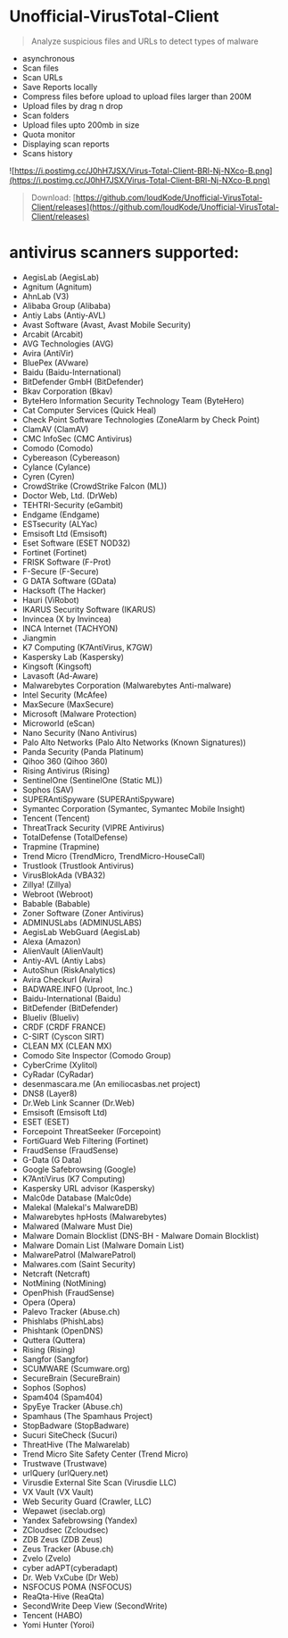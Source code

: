 # Unofficial-VirusTotal-Client
> Analyze suspicious files and URLs to detect types of malware
* asynchronous
* Scan files
* Scan URLs
* Save Reports locally
* Compress files before upload to upload files larger than 200M
* Upload files by drag n drop
* Scan folders
* Upload files upto 200mb in size
* Quota monitor
* Displaying scan reports
* Scans history

![https://i.postimg.cc/J0hH7JSX/Virus-Total-Client-BRl-Nj-NXco-B.png](https://i.postimg.cc/J0hH7JSX/Virus-Total-Client-BRl-Nj-NXco-B.png)

> Download: [https://github.com/loudKode/Unofficial-VirusTotal-Client/releases](https://github.com/loudKode/Unofficial-VirusTotal-Client/releases)

# antivirus scanners supported:
* AegisLab (AegisLab)
* Agnitum (Agnitum)
* AhnLab (V3)
* Alibaba Group (Alibaba)
* Antiy Labs (Antiy-AVL)
* Avast Software (Avast, Avast Mobile Security)
* Arcabit (Arcabit)
* AVG Technologies (AVG)
* Avira (AntiVir)
* BluePex (AVware)
* Baidu (Baidu-International)
* BitDefender GmbH (BitDefender)
* Bkav Corporation (Bkav)
* ByteHero Information Security Technology Team (ByteHero)
* Cat Computer Services (Quick Heal)
* Check Point Software Technologies (ZoneAlarm by Check Point)
* ClamAV (ClamAV)
* CMC InfoSec (CMC Antivirus)
* Comodo (Comodo)
* Cybereason (Cybereason)
* Cylance (Cylance)
* Cyren (Cyren)
* CrowdStrike (CrowdStrike Falcon (ML))
* Doctor Web, Ltd. (DrWeb)
* TEHTRI-Security (eGambit)
* Endgame (Endgame)
* ESTsecurity (ALYac)
* Emsisoft Ltd (Emsisoft)
* Eset Software (ESET NOD32)
* Fortinet (Fortinet)
* FRISK Software (F-Prot)
* F-Secure (F-Secure)
* G DATA Software (GData)
* Hacksoft (The Hacker)
* Hauri (ViRobot)
* IKARUS Security Software (IKARUS)
* Invincea (X by Invincea)
* INCA Internet (TACHYON)
* Jiangmin
* K7 Computing (K7AntiVirus, K7GW)
* Kaspersky Lab (Kaspersky)
* Kingsoft (Kingsoft)
* Lavasoft (Ad-Aware)
* Malwarebytes Corporation (Malwarebytes Anti-malware)
* Intel Security (McAfee)
* MaxSecure (MaxSecure)
* Microsoft (Malware Protection)
* Microworld (eScan)
* Nano Security (Nano Antivirus)
* Palo Alto Networks (Palo Alto Networks (Known Signatures))
* Panda Security (Panda Platinum)
* Qihoo 360 (Qihoo 360)
* Rising Antivirus (Rising)
* SentinelOne (SentinelOne (Static ML))
* Sophos (SAV)
* SUPERAntiSpyware (SUPERAntiSpyware)
* Symantec Corporation (Symantec, Symantec Mobile Insight)
* Tencent (Tencent)
* ThreatTrack Security (VIPRE Antivirus)
* TotalDefense (TotalDefense)
* Trapmine (Trapmine)
* Trend Micro (TrendMicro, TrendMicro-HouseCall)
* Trustlook (Trustlook Antivirus)
* VirusBlokAda (VBA32)
* Zillya! (Zillya)
* Webroot (Webroot)
* Babable (Babable)
* Zoner Software (Zoner Antivirus)
* ADMINUSLabs (ADMINUSLABS)
* AegisLab WebGuard (AegisLab)
* Alexa (Amazon)
* AlienVault (AlienVault)
* Antiy-AVL (Antiy Labs)
* AutoShun (RiskAnalytics)
* Avira Checkurl (Avira)
* BADWARE.INFO (Uproot, Inc.)
* Baidu-International (Baidu)
* BitDefender (BitDefender)
* Blueliv (Blueliv)
* CRDF (CRDF FRANCE)
* C-SIRT (Cyscon SIRT)
* CLEAN MX (CLEAN MX)
* Comodo Site Inspector (Comodo Group)
* CyberCrime (Xylitol)
* CyRadar (CyRadar)
* desenmascara.me (An emiliocasbas.net project)
* DNS8 (Layer8)
* Dr.Web Link Scanner (Dr.Web)
* Emsisoft (Emsisoft Ltd)
* ESET (ESET)
* Forcepoint ThreatSeeker (Forcepoint)
* FortiGuard Web Filtering (Fortinet)
* FraudSense (FraudSense)
* G-Data (G Data)
* Google Safebrowsing (Google)
* K7AntiVirus (K7 Computing)
* Kaspersky URL advisor (Kaspersky)
* Malc0de Database (Malc0de)
* Malekal (Malekal's MalwareDB)
* Malwarebytes hpHosts (Malwarebytes)
* Malwared (Malware Must Die)
* Malware Domain Blocklist (DNS-BH - Malware Domain Blocklist)
* Malware Domain List (Malware Domain List)
* MalwarePatrol (MalwarePatrol)
* Malwares.com (Saint Security)
* Netcraft (Netcraft)
* NotMining (NotMining)
* OpenPhish (FraudSense)
* Opera (Opera)
* Palevo Tracker (Abuse.ch)
* Phishlabs (PhishLabs)
* Phishtank (OpenDNS)
* Quttera (Quttera)
* Rising (Rising)
* Sangfor (Sangfor)
* SCUMWARE (Scumware.org)
* SecureBrain (SecureBrain)
* Sophos (Sophos)
* Spam404 (Spam404)
* SpyEye Tracker (Abuse.ch)
* Spamhaus (The Spamhaus Project)
* StopBadware (StopBadware)
* Sucuri SiteCheck (Sucuri)
* ThreatHive (The Malwarelab)
* Trend Micro Site Safety Center (Trend Micro)
* Trustwave (Trustwave)
* urlQuery (urlQuery.net)
* Virusdie External Site Scan (Virusdie LLC)
* VX Vault (VX Vault)
* Web Security Guard (Crawler, LLC)
* Wepawet (iseclab.org)
* Yandex Safebrowsing (Yandex)
* ZCloudsec (Zcloudsec)
* ZDB Zeus (ZDB Zeus)
* Zeus Tracker (Abuse.ch)
* Zvelo (Zvelo)
* cyber adAPT(cyberadapt)
* Dr. Web VxCube (Dr Web)
* NSFOCUS POMA (NSFOCUS)
* ReaQta-Hive (ReaQta)
* SecondWrite Deep View (SecondWrite)
* Tencent (HABO)
* Yomi Hunter (Yoroi)



